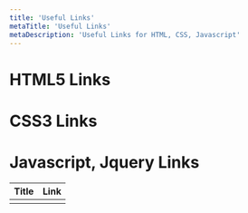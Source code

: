 ```yaml
---
title: 'Useful Links'
metaTitle: 'Useful Links'
metaDescription: 'Useful Links for HTML, CSS, Javascript'
---
```



# HTML5 Links



# CSS3 Links


# Javascript, Jquery Links

| Title | Link |
| ----- | ---- |
|       |      |
